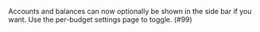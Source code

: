 Accounts and balances can now optionally be shown in the side bar if you want.  Use the per-budget settings page to toggle.  (#99)
